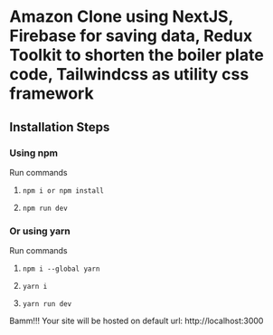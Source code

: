 # Amazon Clone using NextJS, Firebase for saving data, Redux Toolkit to shorten the boiler plate code, Tailwindcss as utility css framework 

## Installation Steps

### Using npm

Run commands

1) ```npm i or npm install```

2) ```npm run dev```


### Or using yarn

Run commands 

1) ```npm i --global yarn```

2) ```yarn i```

3) ```yarn run dev```


Bamm!!! Your site will be hosted on default url: http://localhost:3000
